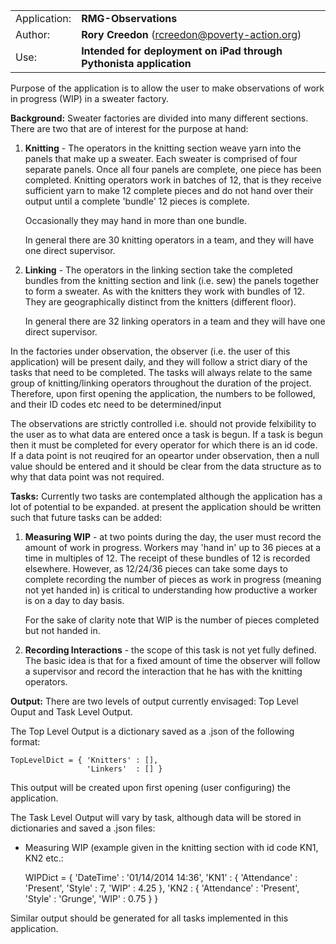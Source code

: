 |     |     |
| --- | --- |
| Application: | **RMG-Observations** |
| Author:      | **Rory Creedon** (rcreedon@poverty-action.org) |
| Use:         | **Intended for deployment on iPad through Pythonista application** |

Purpose of the application is to allow the user to make observations of work in progress (WIP) in a sweater factory.

**Background:** Sweater factories are divided into many different sections. There are two that are of interest for the purpose at hand:

1. **Knitting** - The operators in the knitting section weave yarn into the panels that make up a sweater. Each sweater is comprised of four separate panels. Once all four panels are complete, one piece has been completed. Knitting operators work in batches of 12, that is they receive sufficient yarn to make 12 complete pieces and do not hand over their output until a complete 'bundle' 12 pieces is complete.

    Occasionally they may hand in more than one bundle.
    
    In general there are 30 knitting operators in a team, and they will have one direct supervisor.

2. **Linking** - The operators in the linking section take the completed bundles from the knitting section and link (i.e. sew) the panels together to form a sweater. As with the knitters they work with bundles of 12. They are geographically distinct from the knitters (different floor).

    In general there are 32 linking operators in a team and they will have one direct supervisor.
        

In the factories under observation, the observer (i.e. the user of this application) will be present daily, and they will follow a strict diary of the tasks that need to be completed. The tasks will always relate to the same group of knitting/linking operators throughout the duration of the project. Therefore, upon first opening the application, the numbers to be followed, and their ID codes etc need to be determined/input

The observations are strictly controlled i.e. should not provide felxibility to the user as to what data are entered once a task is begun. If a task is begun then it must be completed for every operator for which there is an id code. If a data point is not reuqired for an opeartor under observation, then a null value should be entered and it should be clear from the data structure as to why that data point was not required.


**Tasks:** Currently two tasks are contemplated although the application has a lot of potential to be expanded. at present the application should be written such that future tasks can be added:

1. **Measuring WIP** - at two points during the day, the user must record the amount of work in progress. Workers may 'hand in' up to 36 pieces at a time in multiples of 12. The receipt of these bundles of 12 is recorded elsewhere. However, as 12/24/36 pieces can take some days to complete recording the number of pieces as work in progress (meaning not yet handed in) is critical to understanding how productive a worker is on a day to day basis.

    For the sake of clarity note that WIP is the number of pieces completed but not handed in.

2. **Recording Interactions** - the scope of this task is not yet fully defined. The basic idea is that for a fixed amount of time the observer will follow a supervisor and record the interaction that he has with the knitting operators.

**Output:** There are two levels of output currently envisaged: Top Level Ouput and Task Level Output.

The Top Level Output is a dictionary saved as a .json of the following format:

    TopLevelDict = { 'Knitters' : [],
                     'Linkers'  : [] }

This output will be created upon first opening (user configuring) the application.

The Task Level Output will vary by task, although data will be stored in dictionaries and saved a .json files:

* Measuring WIP (example given in the knitting section with id code KN1, KN2 etc.:

    WIPDict = { 'DateTime' : '01/14/2014 14:36',
                'KN1'      : { 'Attendance' : 'Present',
                               'Style'      : 7,
                               'WIP'        : 4.25 },
                'KN2       : { 'Attendance' : 'Present',
                               'Style'      : 'Grunge',
                               'WIP'        : 0.75 }
              }

Similar output should be generated for all tasks implemented in this application.
